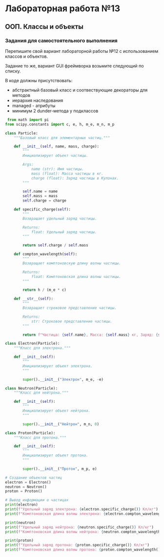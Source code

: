 # Лабораторная работа №13
## ООП. Классы и объекты
### Задания для самостоятельного выполнения
Перепишите свой вариант лабораторной работы №12 с использованием классов и объектов.

Задание то же, вариант GUI фреймворка возьмите следующий по списку.

В коде должны присутствовать:

+ абстрактный базовый класс и соотвествующие декораторы для методов
+ иерархия наследования
+ managed - атрибуты
+ минимум 2 dunder-метода у подклассов


```python
 from math import pi
from scipy.constants import c, e, h, m_e, m_n, m_p

class Particle:
    """Базовый класс для элементарных частиц."""

    def __init__(self, name, mass, charge):
        """
        Инициализирует объект частицы.

        Args:
            name (str): Имя частицы.
            mass (float): Масса частицы в кг.
            charge (float): Заряд частицы в Кулонах.
        """

        self.name = name
        self.mass = mass
        self.charge = charge

    def specific_charge(self):
        """
        Возвращает удельный заряд частицы.

        Returns:
            float: Удельный заряд частицы.
        """

        return self.charge / self.mass

    def compton_wavelength(self):
        """
        Возвращает комптоновскую длину волны частицы.

        Returns:
            float: Комптоновская длина волны частицы.
        """

        return h / (m_e * c)

    def __str__(self):
        """
        Возвращает строковое представление частицы.

        Returns:
            str: Строковое представление частицы.
        """

        return f"Частица: {self.name}, Масса: {self.mass} кг, Заряд: {self.charge} Кл"

class Electron(Particle):
    """Класс для электрона."""

    def __init__(self):
        """
        Инициализирует объект электрона.
        """

        super().__init__("Электрон", m_e, -e)

class Neutron(Particle):
    """Класс для нейтрона."""

    def __init__(self):
        """
        Инициализирует объект нейтрона.
        """

        super().__init__("Нейтрон", m_n, 0)

class Proton(Particle):
    """Класс для протона."""

    def __init__(self):
        """
        Инициализирует объект протона.
        """

        super().__init__("Протон", m_p, e)

# Создание объектов частиц
electron = Electron()
neutron = Neutron()
proton = Proton()

# Вывод информации о частицах
print(electron)
print(f"Удельный заряд электрона: {electron.specific_charge()} Кл/кг")
print(f"Комптоновская длина волны электрона: {electron.compton_wavelength()} м")

print(neutron)
print(f"Удельный заряд нейтрона: {neutron.specific_charge()} Кл/кг")
print(f"Комптоновская длина волны нейтрона: {neutron.compton_wavelength()} м")

print(proton)
print(f"Удельный заряд протона: {proton.specific_charge()} Кл/кг")
print(f"Комптоновская длина волны протона: {proton.compton_wavelength()} м")
 

````

